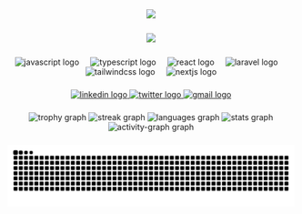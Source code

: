 <div align="center">
  <img height="250" src="https://media.giphy.com/media/v1.Y2lkPTc5MGI3NjExbXd6MnZjMHN6MjY4OWxhOWQ2eTNldmM1cXh2MGdhNzZucGx1bTAyYiZlcD12MV9naWZzX3NlYXJjaCZjdD1n/XD9o33QG9BoMis7iM4/giphy.gif" />
</div>

###

<div align="center">
  <img src="https://profile-counter.glitch.me/smith911-tech/count.svg?"  />
</div>

###

<div align="center">
  <img src="https://cdn.jsdelivr.net/gh/devicons/devicon/icons/javascript/javascript-original.svg" height="40" alt="javascript logo"  />
  <img width="12" />
  <img src="https://cdn.jsdelivr.net/gh/devicons/devicon/icons/typescript/typescript-original.svg" height="40" alt="typescript logo"  />
  <img width="12" />
  <img src="https://cdn.jsdelivr.net/gh/devicons/devicon/icons/react/react-original.svg" height="40" alt="react logo"  />
  <img width="12" />
  <img src="https://cdn.simpleicons.org/laravel/FF2D20" height="40" alt="laravel logo"  />
  <img width="12" />
  <img src="https://cdn.simpleicons.org/tailwindcss/06B6D4" height="40" alt="tailwindcss logo"  />
  <img width="12" />
  <img src="https://cdn.jsdelivr.net/gh/devicons/devicon/icons/nextjs/nextjs-original.svg" height="40" alt="nextjs logo"  />
</div>

###

<div align="center">
  <a href="https://www.linkedin.com/in/joseph-williams-1a7533243/" target="_blank">
    <img src="https://img.shields.io/static/v1?message=LinkedIn&logo=linkedin&label=&color=0077B5&logoColor=white&labelColor=&style=for-the-badge" height="27" alt="linkedin logo"  />
  </a>
  <a href="https://twitter.com/TheRealJoseph01" target="_blank">
    <img src="https://img.shields.io/static/v1?message=Twitter&logo=twitter&label=&color=1DA1F2&logoColor=white&labelColor=&style=for-the-badge" height="27" alt="twitter logo"  />
  </a>
  <a href="mailto:josephpay911@gmail.com" target="_blank">
    <img src="https://img.shields.io/static/v1?message=Gmail&logo=gmail&label=&color=D14836&logoColor=white&labelColor=&style=for-the-badge" height="27" alt="gmail logo"  />
  </a>
</div>

###

<div align="center">
   <img src="https://github-profile-trophy.vercel.app?username=smith911-tech&theme=dracula&column=5&row=1&margin-w=8&margin-h=8&no-bg=true&no-frame=true&order=4" height="150" alt="trophy graph"  />
  <img src="https://streak-stats.demolab.com?user=smith911-tech&locale=en&mode=daily&theme=dark&hide_border=true&border_radius=5&order=3" height="180" alt="streak graph"  />
  <img src="https://github-readme-stats.vercel.app/api/top-langs?username=smith911-tech&locale=en&hide_title=false&layout=compact&card_width=320&langs_count=5&theme=dark&hide_border=true&order=2" height="180" alt="languages graph"  />
  <img src="https://github-readme-stats.vercel.app/api?username=smith911-tech&hide_title=false&hide_rank=false&show_icons=true&include_all_commits=true&count_private=true&disable_animations=false&theme=dark&locale=en&hide_border=true&order=1" height="180" alt="stats graph"  />
  <img src="https://github-readme-activity-graph.vercel.app/graph?username=smith911-tech&radius=16&theme=react&area=true&order=5&hide_border=true" height="300" alt="activity-graph graph"  />
</div>


###

<img src="https://raw.githubusercontent.com/smith911-tech/smith911-tech/output/snake.svg" alt="Snake animation" />

###

